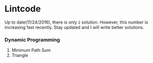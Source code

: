 # Lintcode
Up to date(11/24/2016), there is only `2` solution. However, this number is increasing fast recently. Stay updated and I will write better solutions. 

### Dynamic Programming
1. Minimum Path Sum 
2. Triangle

